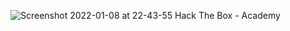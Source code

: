 ![Screenshot 2022-01-08 at 22-43-55 Hack The Box - Academy](https://user-images.githubusercontent.com/21301377/148648451-e7d7d396-5720-479d-9d56-9d38ea61c7c3.png)
